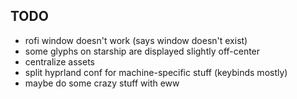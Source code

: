 ## TODO
- rofi window doesn't work (says window doesn't exist)
- some glyphs on starship are displayed slightly off-center
- centralize assets
- split hyprland conf for machine-specific stuff (keybinds mostly)
- maybe do some crazy stuff with eww

